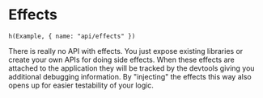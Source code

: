 # Effects

```marksy
h(Example, { name: "api/effects" })
```

There is really no API with effects. You just expose existing libraries or create your own APIs for doing side effects. When these effects are attached to the application they will be tracked by the devtools giving you additional debugging information. By "injecting" the effects this way also opens up for easier testability of your logic.